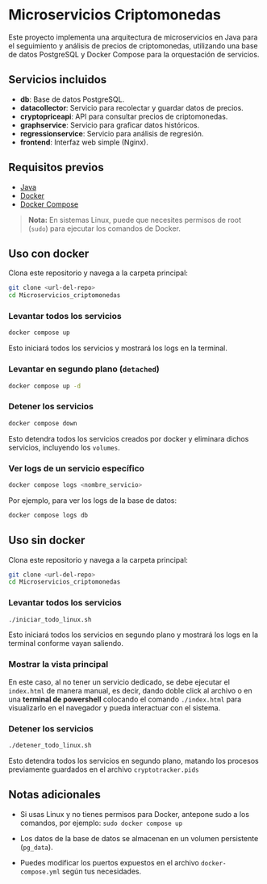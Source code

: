 # Microservicios Criptomonedas

Este proyecto implementa una arquitectura de microservicios en Java para el seguimiento y análisis de precios de criptomonedas, utilizando una base de datos PostgreSQL y Docker Compose para la orquestación de servicios.

## Servicios incluidos

- **db**: Base de datos PostgreSQL.
- **datacollector**: Servicio para recolectar y guardar datos de precios.
- **cryptopriceapi**: API para consultar precios de criptomonedas.
- **graphservice**: Servicio para graficar datos históricos.
- **regressionservice**: Servicio para análisis de regresión.
- **frontend**: Interfaz web simple (Nginx).

## Requisitos previos

- [Java](https://www.java.com/es/download/linux_manual.jsp)
- [Docker](https://docs.docker.com/get-docker/)
- [Docker Compose](https://docs.docker.com/compose/)
> **Nota:** En sistemas Linux, puede que necesites permisos de root (`sudo`) para ejecutar los comandos de Docker.

## Uso con docker

Clona este repositorio y navega a la carpeta principal:

```sh
git clone <url-del-repo>
cd Microservicios_criptomonedas
```

### Levantar todos los servicios
```sh
docker compose up
```
Esto iniciará todos los servicios y mostrará los logs en la terminal.

### Levantar en segundo plano (`detached`)
```sh
docker compose up -d
```

### Detener los servicios
```sh
docker compose down
```
Esto detendra todos los servicios creados por docker y eliminara dichos servicios, incluyendo los `volumes`.

### Ver logs de un servicio específico
```sh
docker compose logs <nombre_servicio>
```
Por ejemplo, para ver los logs de la base de datos:
```sh
docker compose logs db
```

## Uso sin docker
Clona este repositorio y navega a la carpeta principal:

```sh
git clone <url-del-repo>
cd Microservicios_criptomonedas
```

### Levantar todos los servicios
```sh
./iniciar_todo_linux.sh
```
Esto iniciará todos los servicios en segundo plano y mostrará los logs en la terminal conforme vayan saliendo.

### Mostrar la vista principal
En este caso, al no tener un servicio dedicado, se debe ejecutar el `index.html` de manera manual, es decir, dando doble click al archivo o en una **terminal de powershell** colocando el comando `./index.html` para visualizarlo en el navegador y pueda interactuar con el sistema.

### Detener los servicios
```sh
./detener_todo_linux.sh
```
Esto detendra todos los servicios en segundo plano, matando los procesos previamente guardados en el archivo `cryptotracker.pids`

## Notas adicionales
- Si usas Linux y no tienes permisos para Docker, antepone sudo a los comandos, por ejemplo:
`sudo docker compose up`

- Los datos de la base de datos se almacenan en un volumen persistente (`pg_data`).

- Puedes modificar los puertos expuestos en el archivo `docker-compose.yml` según tus necesidades.